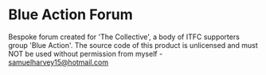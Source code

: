 # Blue Action Forum

Bespoke forum created for 'The Collective', a body of ITFC supporters group 'Blue Action'.
The source code of this product is unlicensed and must NOT be used without permission from myself - samuelharvey15@hotmail.com